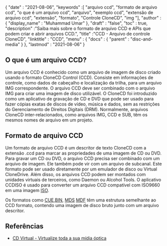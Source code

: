 {
  "date" : "2021-08-06",
  "keywords" :[ "arquivo ccd", "formato de arquivo ccd", "o que é um arquivo ccd", "arquivo", "exemplo ccd", "extensão de arquivo ccd", "extensão", "formato", "Controle CloneCD", "img "],
  "author" : {
    "display_name" : "Muhammad Umar"
},
  "draft" : "false",
   "toc" : true,
  "description" :"Saiba mais sobre o formato de arquivo CCD e APIs que podem criar e abrir arquivos CCD.",
  "title" :"CCD - Arquivo de controle CloneCD",
  "linktitle" : "CCD",
  "menu" : {
    "docs" : {
      "parent" : "disc-and-media"
}
},
  "lastmod" : "2021-08-06"
}

## O que é um arquivo CCD?

Um arquivo CCD é conhecido como um arquivo de imagem de disco criado usando o formato CloneCD Control (CCD). Consiste em informações de controle, como dados de cabeçalho e localização da trilha, para um arquivo IMG correspondente. O arquivo CCD deve ser combinado com o arquivo IMG para criar uma imagem de disco utilizável. O CloneCD foi introduzido como um aplicativo de gravação de CD e DVD que pode ser usado para fazer cópias exatas de discos de vídeo, música e dados, sem as restrições do Gerenciamento de Direitos Digitais (DRM). Normalmente, arquivos CloneCD inter-relacionados, como arquivos IMG, CCD e SUB, têm os mesmos nomes de arquivo em um projeto.

## Formato de arquivo CCD

Um formato de arquivo CCD é um descritor de texto CloneCD com a extensão .ccd para marcar as propriedades de uma imagem de CD ou DVD. Para gravar um CD ou DVD, o arquivo CCD precisa ser combinado com um arquivo de imagem. Ele também pode vir com um arquivo de subcanal. Este formato pode ser usado diretamente por um emulador de disco ou Virtual CloneDrive. Além disso, os arquivos CCD podem ser montados com unidades virtuais de terceiros, como Daemon ou Alcohol Tools. O aplicativo CCDISO é usado para converter um arquivo CCD compatível com ISO9660 em uma imagem [ISO](/pt/compression/iso/).

Os formatos como [CUE](/pt/disc-and-media/cue/),[BIN](/pt/disc-and-media/bin/), [MDS]() [MDF]() têm uma estrutura semelhante ao CCD formato, contendo uma imagem de disco bruto junto com um arquivo descritor.

## Referências

* [CD Virtual - Virtualize toda a sua mídia óptica](https://www.virtualcd-online.com/)



